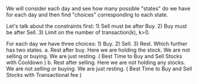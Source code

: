 We will consider each day and see how many possible "states" do we have for each day and then find "choices" corresponding to each state.

Let's talk about the constraints first:
        1) Sell must be after Buy.
        2) Buy must be after Sell.
        3) Limit on the number of transaction(k), k>0.


For each day we have three choices:
        1) Buy.
        2) Sell.
        3) Rest. Which further has two states.
                a. Rest after buy. Here we are holding the stock. We are not selling or buying. We are just resting. ( Best Time to Buy and Sell Stocks with Cooldown )
                b. Rest after selling. Here we are not holding any stocks. We are not selling or buying. We are just resting. ( Best Time to Buy and Sell Stocks with Transactional fee )